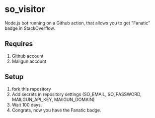 # so_visitor
Node.js bot running on a Github action, that allows you to get "Fanatic" badge in StackOverflow.

## Requires
1. Github account
2. Mailgun account

## Setup
1. fork this repository
2. Add secrets in repository settings (SO_EMAIL, SO_PASSWORD, MAILGUN_API_KEY, MAIlGUN_DOMAIN)
3. Wait 100 days.
4. Congrats, now you have the Fanatic badge.
